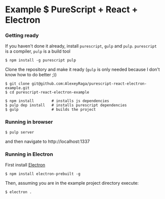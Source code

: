 Example $ PureScript + React + Electron
=======================================

### Getting ready

If you haven't done it already, install `purescript`, `gulp` and `pulp`.
`purescript` is a compiler, `pulp` is a build tool

    $ npm install -g purescript pulp

Clone the repository and make it ready (`gulp` is only needed because I don't know how to do better ;))

    $ git clone git@github.com:AlexeyRaga/purescript-react-electron-example.git
    $ cd purescript-react-electron-example

    $ npm install        # installs js dependencies
    $ pulp dep install   # installs purescript dependencies
    $ gulp               # builds the project

### Running in browser

    $ pulp server

and then navigate to http://localhost:1337

### Running in Electron

First install [Electron](http://electron.atom.io/)

    $ npm install electron-prebuilt -g

Then, assuming you are in the example project directory execute:

    $ electron .
